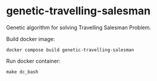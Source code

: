 # genetic-travelling-salesman

Genetic algorithm for solving Travelling Salesman Problem.

Build docker image:
```
docker compose build genetic-travelling-salesman
```

Run docker container:
```
make dc_bash
```
